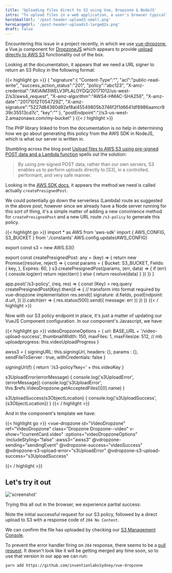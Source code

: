 ```yaml
---
title: 'Uploading files direct to S3 using Vue, Dropzone & NodeJS'
intro: "To upload files in a web application, a user's browser typically uploads directly to an application server. This approach comes with a variety of problems such as server timeouts, memory limitations and bandwidth costs associated with double-handling the file."
heroSmallUrl: '/post-header-upload3-small.png'
heroLargeUrl: '/post-header-uploads3-large@2x.png'
draft: false
---
```


Encountering this issue in a project recently, in which we use [vue-dropzone](https://rowanwins.github.io/vue-dropzone/docs/dist/#/installation), a Vue.js component for [DropzoneJS](https://www.dropzonejs.com/) which appears to provide [upload directly to AWS S3](https://rowanwins.github.io/vue-dropzone/docs/dist/#/aws-s3-upload) functionality out of the box.

Looking at the documentation, it appears that we need a URL signer to return an S3 Policy in the following format:

{{< highlight go >}}
{
   "signature":{
      "Content-Type":"",
      "acl":"public-read-write",
      "success_action_status":"201",
      "policy":"abc123",
      "X-amz-credential":"AKIAIM3WELV3PLALOYDQ\/20171012\/us-west-2\/s3\/aws4_request",
      "X-amz-algorithm":"AWS4-HMAC-SHA256",
      "X-amz-date":"20171012T054729Z",
      "X-amz-signature":"5227d84360d92ef8al45549805b3746f2f1d6641df8986aamcr939c35513cd7c",
      "key":""
   },
   "postEndpoint":"\/\/s3-us-west-2.amazonaws.com\/my-bucket"
}
{{< / highlight >}}

The PHP library linked to from the documentation is no help in determining how we go about generating this policy from the AWS SDK in NodeJS, which is what our server is written in.

Stumbling across the blog post [Upload files to AWS S3 using pre-signed POST data and a Lambda function](https://blog.webiny.com/upload-files-to-aws-s3-using-pre-signed-post-data-and-a-lambda-function-7a9fb06d56c1) spells out the solution:

> By using pre-signed POST data, rather than our own servers, S3 enables us to perform uploads directly to [S3], in a controlled, performant, and very safe manner.

Looking in the [AWS SDK docs](https://docs.aws.amazon.com/AWSJavaScriptSDK/latest/AWS/S3.html#createPresignedPost-property), it appears the method we need is called actually `createPresignedPost`.

We could potentially go down the serverless (Lambda) route as suggested in the above post, however since we already have a Node server running for this sort of thing, it's a simple matter of adding a new convinience method for `createPresignedPost` and a new URL route `/s3-policy` to generate this policy.

{{< highlight go >}}
import * as AWS from 'aws-sdk'
import { AWS_CONFIG, S3_BUCKET } from './constants'
AWS.config.update(AWS_CONFIG)

export const s3 = new AWS.S3()

export const createPresignedPost: any = (key) => {
  return new Promise((resolve, reject) => {
    const params = {
      Bucket: S3_BUCKET,
      Fields: {
        key,
      },
      Expires: 60,
    }
    s3.createPresignedPost(params, (err, data) => {
      if (err) {
        console.log(err)
        return reject(err)
      } else {
        return resolve(data)
      }
    })
  })
}

app.post('/s3-policy', (req, res) => {
  const {Key} = req.query
  createPresignedPost(Key).then(d => {
    // transform into format required by vue-dropzone implementation
    res.send({
      signature: d.fields,
      postEndpoint: d.url,
    })
  }).catch(err => {
    res.status(500).send({ message: err })
  })
})
{{< / highlight >}}

Now with our S3 policy endpoint in place, it's just a matter of updating our VueJS Component configuration. In our component's Javascript, we have:

{{< highlight go >}}
videoDropzoneOptions = {
  url: BASE_URL + '/video-upload-success',
  thumbnailWidth: 150,
  maxFiles: 1,
  maxFilesize: 512, // mb
  uploadprogress: this.videoUploadProgress
}

awss3 = {
  signingURL: this.signingUrl,
  headers: {},
  params : {},
  sendFileToServer : true,
  withCredentials: false
}

signingUrl(f) {
  return '/s3-policy?key=' + this.videoKey
}

s3UploadError(errorMessage) {
  console.log('s3UploadError', {errorMessage})
  console.log('s3UploadError', this.$refs.VideoDropzone.getAcceptedFiles()[0].name)
}

s3UploadSuccess(s3ObjectLocation) {
  console.log('s3UploadSuccess', {s3ObjectLocation})
}
{{< / highlight >}}

And in the component's template we have:


{{< highlight go >}}
<vue-dropzone
   id="VideoDropzone"
   ref="VideoDropzone"
   class="Dropzone Dropzone--video"
   v-show="!currentCard.video"
   :options="videoDropzoneOptions"
   :includeStyling="false"
   :awss3="awss3"
   @vdropzone-sending="sendingEvent"
   @vdropzone-success="videoSuccess"
   @vdropzone-s3-upload-error="s3UploadError"
   @vdropzone-s3-upload-success="s3UploadSuccess"
></vue-dropzone>
{{< / highlight >}}

## Let's try it out

!['screenshot'](/upload-s3.png)

Trying this all out in the browser, we experience partial success:

Note the initial successful request for our S3 policy, followed by a direct upload to S3 with a response code of `204 No Content`.

We can confirm the file has uploaded by checking our [S3 Management Console](https://s3.console.aws.amazon.com/s3/buckets/).

To prevent the error handler firing on `204` response, there seems to be a [pull request](https://github.com/rowanwins/vue-dropzone/pull/461). It doesn't look like it will be getting merged any time soon, so to use that version in our app we can run:

`yarn add https://github.com/inventionlabsSydney/vue-dropzone`



